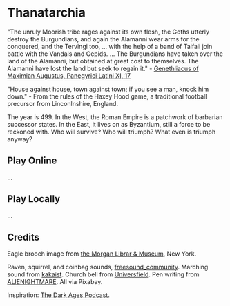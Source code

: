 # Thanatarchia

"The unruly Moorish tribe rages against its own flesh, the Goths utterly destroy the Burgundians, and again the Alamanni wear arms for the conquered, and the Tervingi too, ... with the help of a band of Taifali join battle with the Vandals and Gepids. ... The Burgundians have taken over the land of the Alamanni, but obtained at great cost to themselves. The Alamanni have lost the land but seek to regain it." - [Genethliacus of Maximian Augustus, Panegyrici Latini XI, 17](https://www.jassa.org/?p=7497)

"House against house, town against town; if you see a man, knock him down." - From the rules of the Haxey Hood game, a traditional football precursor from Linconlnshire, England.

The year is 499. In the West, the Roman Empire is a patchwork of barbarian successor states. In the East, it lives on as Byzantium, still a force to be reckoned with. Who will survive? Who will triumph? What even is triumph anyway?

## Play Online

...

## Play Locally

...

## Credits

Eagle brooch image from [the Morgan Librar & Museum](https://www.themorgan.org/objects/item/290015), New York.

Raven, squirrel, and coinbag sounds, [freesound_community](https://pixabay.com/users/freesound_community-46691455/). Marching sound from [kakaist](https://pixabay.com/users/kakaist-48093450). Church bell from [Universfield](https://pixabay.com/users/universfield-28281460). Pen writing from [ALIENIGHTMARE](https://pixabay.com/users/alienightmare-42489797). All via Pixabay.

Inspiration: [The Dark Ages Podcast](https://darkagespod.com/).
